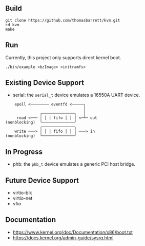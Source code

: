 ## Build
```
git clone https://github.com/thomasbarrett/kvm.git
cd kvm
make
```

## Run
Currently, this project only supports direct kernel boot.
```
./bin/example <bzImage> <initramfs>
```

## Existing Device Support
- serial: the `serial_t` device emulates a 16550A UART device.
```
    epoll <──────── eventfd <─────╮
                                  │
               ╭──────────────╮   │
     read <─── │ │ │ fifo │ │ │ <─┴─ out
(nonblocking)  ╰──────────────╯
               ╭──────────────╮
    write ───> │ │ │ fifo │ │ │ ───> in
(nonblocking)  ╰──────────────╯
```

## In Progress
- phb: the `phb_t` device emulates a generic PCI host bridge.

## Future Device Support
- virtio-blk
- virtio-net
- vfio

## Documentation
* https://www.kernel.org/doc/Documentation/x86/boot.txt
* https://docs.kernel.org/admin-guide/sysrq.html

